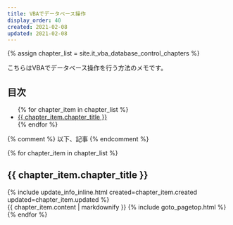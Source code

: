 ```yaml
---
title: VBAでデータベース操作
display_order: 40
created: 2021-02-08
updated: 2021-02-08
---
```

{% assign chapter_list = site.it_vba_database_control_chapters %}

こちらはVBAでデータベース操作を行う方法のメモです。  

## <a name="index">目次</a>

<ul>
{% for chapter_item in chapter_list %}
<li><a href="#{{ chapter_item.chapter_id }}">{{ chapter_item.chapter_title }}</a></li>
{% endfor %}
</ul>

{% comment %} 以下、記事 {% endcomment %}

{% for chapter_item in chapter_list %}
## <a name="{{ chapter_item.chapter_id }}">{{ chapter_item.chapter_title }}</a>
<div class="chapter-updated">{% include update_info_inline.html created=chapter_item.created updated=chapter_item.updated %}</div>
{{ chapter_item.content | markdownify }}
{% include goto_pagetop.html %}
{% endfor %}
